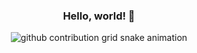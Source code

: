 <!-- ### Hi there 👋 -->

<div align="center">

  ### Hello, world! 🐍
  <picture>
    <source media="(prefers-color-scheme: dark)" srcset="https://raw.githubusercontent.com/avaerian/avaerian/output/github-contribution-grid-snake-dark.svg">
    <source media="(prefers-color-scheme: light)" srcset="https://raw.githubusercontent.com/avaerian/avaerian/output/github-contribution-grid-snake.svg">
    <img alt="github contribution grid snake animation" src="https://raw.githubusercontent.com/avaerian/avaerian/output/github-contribution-grid-snake.svg">
  </picture>
  
  
</div>

<!--
**avaerian/avaerian** is a ✨ _special_ ✨ repository because its `README.md` (this file) appears on your GitHub profile.

Here are some ideas to get you started:

- 🔭 I’m currently working on ...
- 🌱 I’m currently learning ...
- 👯 I’m looking to collaborate on ...
- 🤔 I’m looking for help with ...
- 💬 Ask me about ...
- 📫 How to reach me: ...
- 😄 Pronouns: ...
- ⚡ Fun fact: ...
-->
